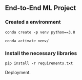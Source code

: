 ## End-to-End ML Project

### Created a environment
```
conda create -p venv python==3.8

conda activate venv/
```
### Install the necessary libraries
```
pip install -r requirements.txt
```
Deployment.
